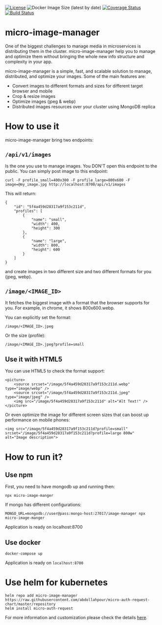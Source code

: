 [![License](https://img.shields.io/badge/License-Apache%202.0-blue.svg)](https://opensource.org/licenses/Apache-2.0)
![Docker Image Size (latest by date)](https://img.shields.io/docker/image-size/abdollahpour/micro-image-manager)
[![Coverage Status](https://coveralls.io/repos/github/abdollahpour/micro-image-manager/badge.svg?branch=master)](https://coveralls.io/github/abdollahpour/micro-image-manager?branch=master)
[![Build Status](https://secure.travis-ci.org/abdollahpour/micro-image-manager.svg?branch=master)](http://travis-ci.org/abdollahpour/micro-image-manager)

# micro-image-manager

One of the biggest challenges to manage media in microservices is distributing them in the cluster. micro-image-manager help you to manage and optimize them without bringing the whole new info structure and complexity in your app.

micro-image-manager is a simple, fast, and scalable solution to manage, distributed, and optimize your images. Some of the main features are:

* Convert images to different formats and sizes for different target browser and mobile
* Crop & resize images
* Optimize images (jpeg & webp)
* Distributed images resources over your cluster using MongoDB replica

# How to use it
micro-image-manager bring two endpoints:

## `/api/v1/images`
Is the one you use to manage images. You DON'T open this endpoint to the public. You can simply post image to this endpoint:

    curl -F profile_small=400x300 -F profile_large=800x600 -F image=@my_image.jpg http://localhost:8700/api/v1/images

This will return:

    {
        "id": "5f4a459d28317a9f153c211d",
        "profiles": [
            {
                "name": "small",
                "width": 400,
                "height": 300
            },
            {
                "name": "large",
                "width": 800,
                "height": 600
            }
        ]
    }

and create images in two different size and two different formats for you (jpeg, webp).

## `/image/<IMAGE_ID>`
It fetches the biggest image with a format that the browser supports for you. For example, in chrome, it shows 800x600.webp.

You can explicitly set the format:

    /image/<IMAGE_ID>.jpeg

Or the size (profile):

    /image/<IMAGE_ID>.jpeg?profile=small


## Use it with HTML5
You can use HTML5 to check the format support:

    <picture>
        <source srcset="/image/5f4a459d28317a9f153c211d.webp" type="image/webp" />
        <source srcset="/image/5f4a459d28317a9f153c211d.jpeg"  type="image/jpeg" /> 
        <img src="/image/5f4a459d28317a9f153c211d" alt="Alt Text!" />
    </picture>

Or even optimize the image for different screen sizes that can boost up performance on mobile phones:

    <img src="/image/5f4a459d28317a9f153c211d?profile=small"
    srcset="/image/5f4a459d28317a9f153c211d?profile=large 800w"
    alt="Image description">

# How to run it?

## Use npm
First, you need to have mongodb up and running then:

    npx micro-image-manger

If mongo has different configurations:

    MONGO_URL=mongodb://user@pass:mongo-host:27017/image-manager npx micro-image-manger

Application is ready on localhost:8700

## Use docker

    docker-compose up

Application is ready on `localhost:8700`

# Use helm for kubernetes

    helm repo add micro-image-manager https://raw.githubusercontent.com/abdollahpour/micro-auth-request-chart/master/repository
    helm install micro-auth-request

For more information and customization please check the details [here](https://github.com/abdollahpour/micro-image-manager-chart).